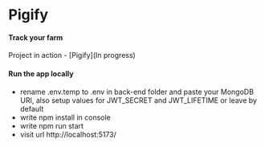 # Pigify

#### Track your farm

Project in action - [Pigify](In progress)

#### Run the app locally

- rename .env.temp to .env in back-end folder and paste your MongoDB URI, also setup values for JWT_SECRET and JWT_LIFETIME or leave by default
- write npm install in console
- write npm run start 
- visit url http://localhost:5173/